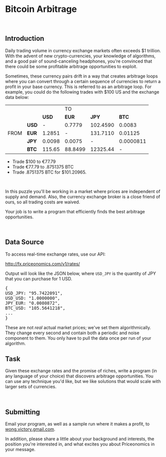 <h1>Bitcoin Arbitrage</h1>

<br />

<h2>Introduction</h2>

<p>Daily trading volume in currency exchange markets often exceeds $1 trillion.  With the advent of new crypto-currencies, your knowledge of algorithms, and a good pair of sound-canceling headphones, you're convinced that there could be some profitable arbitrage opportunities to exploit.</p>

<p>Sometimes, these currency pairs drift in a way that creates arbitrage loops where you can convert through a certain sequence of currencies to return a profit in your base currency. This is referred to as an arbitrage loop. For example, you could do the following trades with $100 US and the exchange data below:</p>

<table id="rates">
  <tr>
    <td></td>
    <td></td>
    <td></td>
    <td>TO</td>
    <td></td>
    <td></td>
  </tr>
  <tr>
    <td></td>
    <td></td>
    <td><b>USD</b></td>
    <td><b>EUR</b></td>
    <td><b>JPY</b></td>
    <td><b>BTC</b></td>
  </tr>
  <tr>
    <td></td>
    <td><b>USD</b></td>
    <td>-</td>
    <td>0.7779</td>
    <td>102.4590</td>
    <td>0.0083</td>
  </tr>
   <tr>
    <td>FROM</td>
    <td><b>EUR</b></td>
    <td>1.2851</td>
    <td>-</td>
    <td>131.7110</td>
    <td>0.01125</td>
  </tr>
   <tr>
    <td></td>
    <td><b>JPY</b></td>
    <td>0.0098</td>
    <td>0.0075</td>
    <td>-</td>
    <td>0.0000811</td>
  </tr>
   <tr>
    <td></td>
    <td><b>BTC</b></td>
    <td>115.65</td>
    <td>88.8499</td>
    <td>12325.44</td>
    <td>-</td>
  </tr>
</table>

<ul>
<li>Trade $100 to &euro;77.79</li>
<li>Trade &euro;77.79 to .8751375 BTC</li>
<li>Trade .8751375 BTC for $101.20965.</li>
</ul>

<br />

<p>In this puzzle you'll be working in a market where prices are independent of supply and demand. Also, the currency exchange broker is a close friend of ours, so all trading costs are waived.</p>

<p>Your job is to write a program that efficiently finds the best arbitrage opportunities.</p>

<br />

<h2>Data Source</h2>

<p>To access real-time exchange rates, use our API:</p>

<p><a href="http://fx.priceonomics.com/v1/rates/">http://fx.priceonomics.com/v1/rates/</a></p>

<p>Output will look like the JSON below, where <code>USD_JPY</code> is the quantity of JPY that you can purchase for 1 USD.</p>

<pre>
{
USD_JPY: "95.7422091",
USD_USD: "1.0000000",
JPY_EUR: "0.0080872",
BTC_USD: "105.5641218",
...
}
</pre>

<p>These are not <em>real</em> actual market prices; we've set them algorithmically. They change every second and contain both a periodic and noise component to them. You only have to pull the data once per run of your algorithm.</p>

<h2>Task</h2>

<p>Given these exchange rates and the promise of riches, write a program (in any language of your choice) that discovers arbitrage opportunities. You can use any technique you'd like, but we like solutions that would scale with larger sets of currencies.</p>

<br />

<h2>Submitting</h2>

<p>Email your program, as well as a sample run where it makes a profit, to <a href="mailto:wong.victory@gmail.com">wong.victory.gmail.com</a>. </p>

<p>In addition, please share a little about your background and interests, the position you're interested in, and what excites you about Priceonomics in your message.</p>


